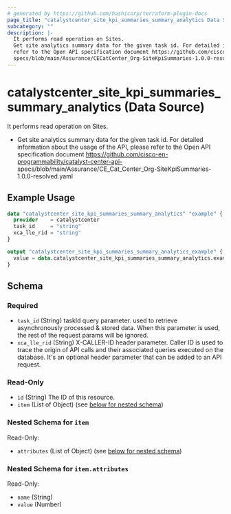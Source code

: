 ```yaml
---
# generated by https://github.com/hashicorp/terraform-plugin-docs
page_title: "catalystcenter_site_kpi_summaries_summary_analytics Data Source - terraform-provider-catalystcenter"
subcategory: ""
description: |-
  It performs read operation on Sites.
  Get site analytics summary data for the given task id. For detailed information about the usage of the API, please
  refer to the Open API specification document https://github.com/cisco-en-programmability/catalyst-center-api-
  specs/blob/main/Assurance/CECatCenter_Org-SiteKpiSummaries-1.0.0-resolved.yaml
---
```


# catalystcenter_site_kpi_summaries_summary_analytics (Data Source)

It performs read operation on Sites.

- Get site analytics summary data for the given task id. For detailed information about the usage of the API, please
refer to the Open API specification document https://github.com/cisco-en-programmability/catalyst-center-api-
specs/blob/main/Assurance/CE_Cat_Center_Org-SiteKpiSummaries-1.0.0-resolved.yaml

## Example Usage

```terraform
data "catalystcenter_site_kpi_summaries_summary_analytics" "example" {
  provider    = catalystcenter
  task_id     = "string"
  xca_lle_rid = "string"
}

output "catalystcenter_site_kpi_summaries_summary_analytics_example" {
  value = data.catalystcenter_site_kpi_summaries_summary_analytics.example.item
}
```

<!-- schema generated by tfplugindocs -->
## Schema

### Required

- `task_id` (String) taskId query parameter. used to retrieve asynchronously processed & stored data. When this parameter is used, the rest of the request params will be ignored.
- `xca_lle_rid` (String) X-CALLER-ID header parameter. Caller ID is used to trace the origin of API calls and their associated queries executed on the database. It's an optional header parameter that can be added to an API request.

### Read-Only

- `id` (String) The ID of this resource.
- `item` (List of Object) (see [below for nested schema](#nestedatt--item))

<a id="nestedatt--item"></a>
### Nested Schema for `item`

Read-Only:

- `attributes` (List of Object) (see [below for nested schema](#nestedobjatt--item--attributes))

<a id="nestedobjatt--item--attributes"></a>
### Nested Schema for `item.attributes`

Read-Only:

- `name` (String)
- `value` (Number)
